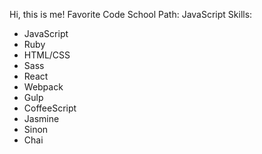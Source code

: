 Hi, this is me!
Favorite Code School Path: JavaScript
Skills:
* JavaScript
* Ruby
* HTML/CSS
* Sass
* React
* Webpack
* Gulp
* CoffeeScript
* Jasmine
* Sinon
* Chai
